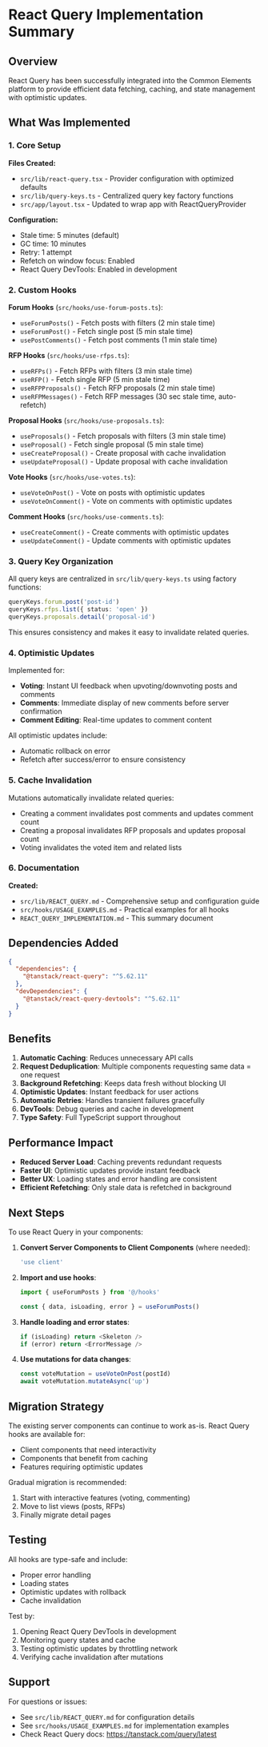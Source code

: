 # React Query Implementation Summary

## Overview

React Query has been successfully integrated into the Common Elements platform to provide efficient data fetching, caching, and state management with optimistic updates.

## What Was Implemented

### 1. Core Setup

**Files Created:**
- `src/lib/react-query.tsx` - Provider configuration with optimized defaults
- `src/lib/query-keys.ts` - Centralized query key factory functions
- `src/app/layout.tsx` - Updated to wrap app with ReactQueryProvider

**Configuration:**
- Stale time: 5 minutes (default)
- GC time: 10 minutes
- Retry: 1 attempt
- Refetch on window focus: Enabled
- React Query DevTools: Enabled in development

### 2. Custom Hooks

**Forum Hooks** (`src/hooks/use-forum-posts.ts`):
- `useForumPosts()` - Fetch posts with filters (2 min stale time)
- `useForumPost()` - Fetch single post (5 min stale time)
- `usePostComments()` - Fetch post comments (1 min stale time)

**RFP Hooks** (`src/hooks/use-rfps.ts`):
- `useRFPs()` - Fetch RFPs with filters (3 min stale time)
- `useRFP()` - Fetch single RFP (5 min stale time)
- `useRFPProposals()` - Fetch RFP proposals (2 min stale time)
- `useRFPMessages()` - Fetch RFP messages (30 sec stale time, auto-refetch)

**Proposal Hooks** (`src/hooks/use-proposals.ts`):
- `useProposals()` - Fetch proposals with filters (3 min stale time)
- `useProposal()` - Fetch single proposal (5 min stale time)
- `useCreateProposal()` - Create proposal with cache invalidation
- `useUpdateProposal()` - Update proposal with cache invalidation

**Vote Hooks** (`src/hooks/use-votes.ts`):
- `useVoteOnPost()` - Vote on posts with optimistic updates
- `useVoteOnComment()` - Vote on comments with optimistic updates

**Comment Hooks** (`src/hooks/use-comments.ts`):
- `useCreateComment()` - Create comments with optimistic updates
- `useUpdateComment()` - Update comments with optimistic updates

### 3. Query Key Organization

All query keys are centralized in `src/lib/query-keys.ts` using factory functions:

```typescript
queryKeys.forum.post('post-id')
queryKeys.rfps.list({ status: 'open' })
queryKeys.proposals.detail('proposal-id')
```

This ensures consistency and makes it easy to invalidate related queries.

### 4. Optimistic Updates

Implemented for:
- **Voting**: Instant UI feedback when upvoting/downvoting posts and comments
- **Comments**: Immediate display of new comments before server confirmation
- **Comment Editing**: Real-time updates to comment content

All optimistic updates include:
- Automatic rollback on error
- Refetch after success/error to ensure consistency

### 5. Cache Invalidation

Mutations automatically invalidate related queries:
- Creating a comment invalidates post comments and updates comment count
- Creating a proposal invalidates RFP proposals and updates proposal count
- Voting invalidates the voted item and related lists

### 6. Documentation

**Created:**
- `src/lib/REACT_QUERY.md` - Comprehensive setup and configuration guide
- `src/hooks/USAGE_EXAMPLES.md` - Practical examples for all hooks
- `REACT_QUERY_IMPLEMENTATION.md` - This summary document

## Dependencies Added

```json
{
  "dependencies": {
    "@tanstack/react-query": "^5.62.11"
  },
  "devDependencies": {
    "@tanstack/react-query-devtools": "^5.62.11"
  }
}
```

## Benefits

1. **Automatic Caching**: Reduces unnecessary API calls
2. **Request Deduplication**: Multiple components requesting same data = one request
3. **Background Refetching**: Keeps data fresh without blocking UI
4. **Optimistic Updates**: Instant feedback for user actions
5. **Automatic Retries**: Handles transient failures gracefully
6. **DevTools**: Debug queries and cache in development
7. **Type Safety**: Full TypeScript support throughout

## Performance Impact

- **Reduced Server Load**: Caching prevents redundant requests
- **Faster UI**: Optimistic updates provide instant feedback
- **Better UX**: Loading states and error handling are consistent
- **Efficient Refetching**: Only stale data is refetched in background

## Next Steps

To use React Query in your components:

1. **Convert Server Components to Client Components** (where needed):
   ```typescript
   'use client'
   ```

2. **Import and use hooks**:
   ```typescript
   import { useForumPosts } from '@/hooks'
   
   const { data, isLoading, error } = useForumPosts()
   ```

3. **Handle loading and error states**:
   ```typescript
   if (isLoading) return <Skeleton />
   if (error) return <ErrorMessage />
   ```

4. **Use mutations for data changes**:
   ```typescript
   const voteMutation = useVoteOnPost(postId)
   await voteMutation.mutateAsync('up')
   ```

## Migration Strategy

The existing server components can continue to work as-is. React Query hooks are available for:
- Client components that need interactivity
- Components that benefit from caching
- Features requiring optimistic updates

Gradual migration is recommended:
1. Start with interactive features (voting, commenting)
2. Move to list views (posts, RFPs)
3. Finally migrate detail pages

## Testing

All hooks are type-safe and include:
- Proper error handling
- Loading states
- Optimistic updates with rollback
- Cache invalidation

Test by:
1. Opening React Query DevTools in development
2. Monitoring query states and cache
3. Testing optimistic updates by throttling network
4. Verifying cache invalidation after mutations

## Support

For questions or issues:
- See `src/lib/REACT_QUERY.md` for configuration details
- See `src/hooks/USAGE_EXAMPLES.md` for implementation examples
- Check React Query docs: https://tanstack.com/query/latest

